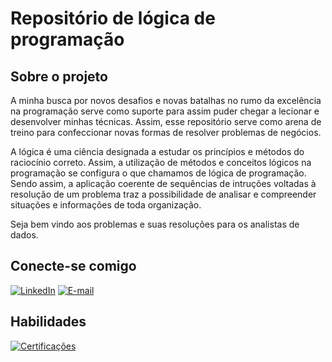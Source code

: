# Repositório de lógica de programação

## Sobre o projeto

A minha busca por novos desafios e novas batalhas no rumo da excelência na programação serve como suporte para assim puder chegar a lecionar e desenvolver minhas técnicas. Assim, esse repositório serve como arena de treino para confeccionar novas formas de resolver problemas de negócios.

A lógica é uma ciência designada a estudar os princípios e métodos do raciocínio correto. Assim, a utilização de métodos e conceitos lógicos na programação se configura o que chamamos de lógica de programação. Sendo assim, a aplicação coerente de sequências de intruções voltadas à resolução de um problema traz a possibilidade de analisar e compreender situações e informações de toda organização.

Seja bem vindo aos problemas e suas resoluções para os analistas de dados.

## Conecte-se comigo 
[![LinkedIn](https://img.shields.io/badge/LinkedIn-000?style=for-the-badge&logo=linkedin&logoColor=0E76A8)](https://www.linkedin.com/in/profileviniciusmatheus/)
[![E-mail](https://img.shields.io/badge/-Email-000?style=for-the-badge&logo=microsoft-outlook&logoColor=007BFF)](mailto:viniciusmatheusa@gmail.com)

## Habilidades

[![Certificações](https://img.shields.io/badge/Certificações-000?style=for-the-badge&logo=googledrive)](https://drive.google.com/drive/folders/1q390wi4qDRSbDSvK5zUVxu1EfwtE8Dlb?usp=sharing)
